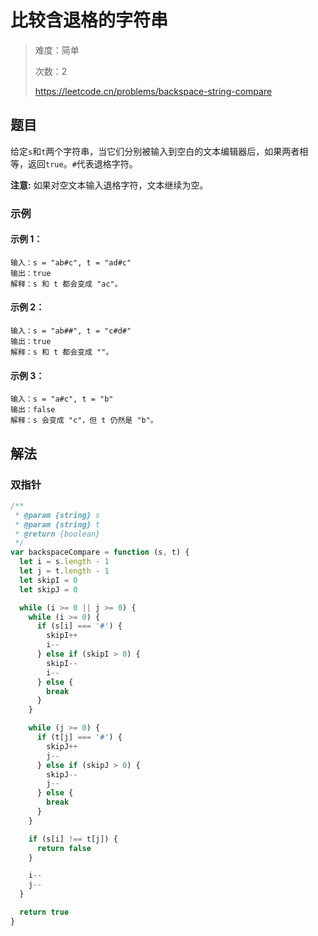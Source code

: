 # 比较含退格的字符串

> 难度：简单
>
> 次数：2
>
> https://leetcode.cn/problems/backspace-string-compare

## 题目

给定`s`和`t`两个字符串，当它们分别被输入到空白的文本编辑器后，如果两者相等，返回`true`。`#`代表退格字符。

**注意:** 如果对空文本输入退格字符，文本继续为空。

### 示例

#### 示例 1：

```
输入：s = "ab#c", t = "ad#c"
输出：true
解释：s 和 t 都会变成 "ac"。
```

#### 示例 2：

```
输入：s = "ab##", t = "c#d#"
输出：true
解释：s 和 t 都会变成 ""。
```

#### 示例 3：

```
输入：s = "a#c", t = "b"
输出：false
解释：s 会变成 "c"，但 t 仍然是 "b"。
```

## 解法

### 双指针

```javascript
/**
 * @param {string} s
 * @param {string} t
 * @return {boolean}
 */
var backspaceCompare = function (s, t) {
  let i = s.length - 1
  let j = t.length - 1
  let skipI = 0
  let skipJ = 0

  while (i >= 0 || j >= 0) {
    while (i >= 0) {
      if (s[i] === '#') {
        skipI++
        i--
      } else if (skipI > 0) {
        skipI--
        i--
      } else {
        break
      }
    }

    while (j >= 0) {
      if (t[j] === '#') {
        skipJ++
        j--
      } else if (skipJ > 0) {
        skipJ--
        j--
      } else {
        break
      }
    }

    if (s[i] !== t[j]) {
      return false
    }

    i--
    j--
  }

  return true
}
```
